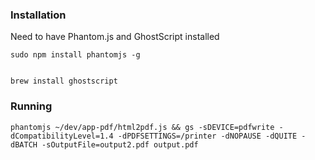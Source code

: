 
### Installation ###

Need to have Phantom.js and GhostScript installed

    sudo npm install phantomjs -g


    brew install ghostscript



### Running ###

    phantomjs ~/dev/app-pdf/html2pdf.js && gs -sDEVICE=pdfwrite -dCompatibilityLevel=1.4 -dPDFSETTINGS=/printer -dNOPAUSE -dQUITE -dBATCH -sOutputFile=output2.pdf output.pdf 



